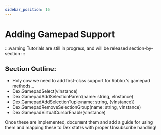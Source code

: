 ```yaml
---
sidebar_position: 16
---
```


# Adding Gamepad Support

:::warning
Tutorials are still in progress, and will be released section-by-section
:::

## Section Outline:
- Holy cow we need to add first-class support for Roblox's gamepad methods...
- Dex.GamepadSelect(vInstance)
- Dex.GamepadAddSelectionParent(name: string, vInstance)
- Dex.GamepadAddSelectionTuple(name: string, {vInstance})
- Dex.GamepadRemoveSelectionGroup(name: string, vInstance)
- Dex.GamepadVirtualCursorEnable(vInstance)

Once these are implemented, document them and add a guide for using them and
mapping these to Dex states with proper Unsubscribe handling!